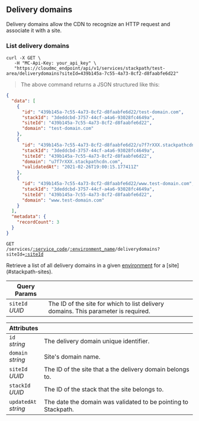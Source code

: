 ## Delivery domains

Delivery domains allow the CDN to recognize an HTTP request and associate it with a site.

<!-------------------- LIST DELIVERY DOMAINS -------------------->

### List delivery domains

```shell
curl -X GET \
   -H "MC-Api-Key: your_api_key" \
   "https://cloudmc_endpoint/api/v1/services/stackpath/test-area/deliverydomains?siteId=439b145a-7c55-4a73-8cf2-d8faabfe6d22"
```
> The above command returns a JSON structured like this:

```json
{
  "data": [
    {
      "id": "439b145a-7c55-4a73-8cf2-d8faabfe6d22/test-domain.com",
      "stackId": "3deddcbd-3757-44cf-a4a6-93028fc4649a",
      "siteId": "439b145a-7c55-4a73-8cf2-d8faabfe6d22",
      "domain": "test-domain.com"
    },
    {
      "id": "439b145a-7c55-4a73-8cf2-d8faabfe6d22/u7f7rXXX.stackpathcdn.com",
      "stackId": "3deddcbd-3757-44cf-a4a6-93028fc4649a",
      "siteId": "439b145a-7c55-4a73-8cf2-d8faabfe6d22",
      "domain": "u7f7rXXX.stackpathcdn.com",
      "validatedAt": "2021-02-26T19:00:15.177411Z"
    },
    {
      "id": "439b145a-7c55-4a73-8cf2-d8faabfe6d22/www.test-domain.com",
      "stackId": "3deddcbd-3757-44cf-a4a6-93028fc4649a",
      "siteId": "439b145a-7c55-4a73-8cf2-d8faabfe6d22",
      "domain": "www.test-domain.com"
    }
  ],
  "metadata": {
    "recordCount": 3
  }
}
```

<code>GET /services/<a href="#administration-service-connections">:service_code</a>/<a href="#administration-environments">:environment_name</a>/deliverydomains?siteId=<a href="#stackpath-sites">:siteId</a></code>

Retrieve a list of all delivery domains in a given [environment](#administration-environments) for a [site] (#stackpath-sites).

Query Params | &nbsp;
---- | -----------
`siteId`<br/>*UUID* | The ID of the site for which to list delivery domains. This parameter is required.

Attributes | &nbsp;
------- | -----------
`id`<br/>*string* | The delivery domain unique identifier.
`domain`<br/>*string* | Site's domain name.
`siteId`<br/>*UUID* | The ID of the site that a the delivery domain belongs to.
`stackId`<br/>*UUID* | The ID of the stack that the site belongs to.
`updatedAt`<br/>*string* | The date the domain was validated to be pointing to Stackpath.